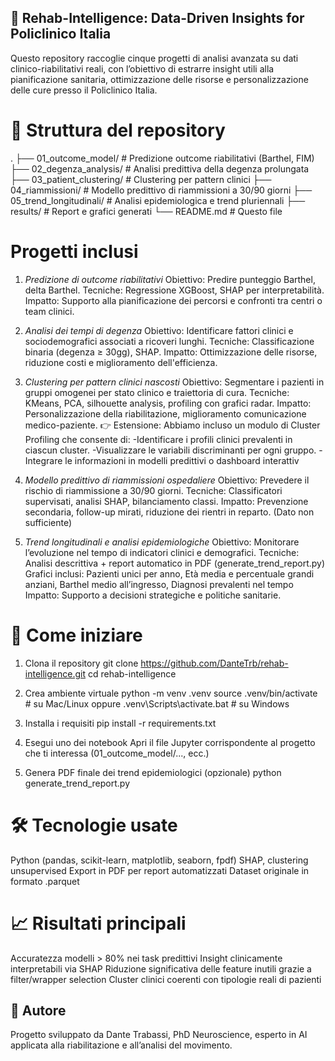 ## 🏥 Rehab-Intelligence: Data-Driven Insights for Policlinico Italia
Questo repository raccoglie cinque progetti di analisi avanzata su dati clinico-riabilitativi reali, con l’obiettivo di estrarre insight utili alla pianificazione sanitaria, ottimizzazione delle risorse e personalizzazione delle cure presso il Policlinico Italia.

# 📁 Struttura del repository
.
├── 01_outcome_model/           # Predizione outcome riabilitativi (Barthel, FIM)
├── 02_degenza_analysis/        # Analisi predittiva della degenza prolungata
├── 03_patient_clustering/      # Clustering per pattern clinici
├── 04_riammissioni/            # Modello predittivo di riammissioni a 30/90 giorni
├── 05_trend_longitudinali/     # Analisi epidemiologica e trend pluriennali
├── results/                    # Report e grafici generati
└── README.md                   # Questo file

# Progetti inclusi

1. *Predizione di outcome riabilitativi*
Obiettivo: Predire punteggio Barthel, delta Barthel.
Tecniche: Regressione XGBoost, SHAP per interpretabilità.
Impatto: Supporto alla pianificazione dei percorsi e confronti tra centri o team clinici.

2. *Analisi dei tempi di degenza*
Obiettivo: Identificare fattori clinici e sociodemografici associati a ricoveri lunghi.
Tecniche: Classificazione binaria (degenza ≥ 30gg), SHAP.
Impatto: Ottimizzazione delle risorse, riduzione costi e miglioramento dell'efficienza.

3. *Clustering per pattern clinici nascosti*
Obiettivo: Segmentare i pazienti in gruppi omogenei per stato clinico e traiettoria di cura.
Tecniche: KMeans, PCA, silhouette analysis, profiling con grafici radar.
Impatto: Personalizzazione della riabilitazione, miglioramento comunicazione medico-paziente.
👉 Estensione: Abbiamo incluso un modulo di Cluster Profiling che consente di:
-Identificare i profili clinici prevalenti in ciascun cluster.
-Visualizzare le variabili discriminanti per ogni gruppo.
-Integrare le informazioni in modelli predittivi o dashboard interattiv

4. *Modello predittivo di riammissioni ospedaliere*
Obiettivo: Prevedere il rischio di riammissione a 30/90 giorni.
Tecniche: Classificatori supervisati, analisi SHAP, bilanciamento classi.
Impatto: Prevenzione secondaria, follow-up mirati, riduzione dei rientri in reparto. (Dato non sufficiente)

5. *Trend longitudinali e analisi epidemiologiche*
Obiettivo: Monitorare l’evoluzione nel tempo di indicatori clinici e demografici.
Tecniche: Analisi descrittiva + report automatico in PDF (generate_trend_report.py)
Grafici inclusi: Pazienti unici per anno, Età media e percentuale grandi anziani, Barthel medio all’ingresso, Diagnosi prevalenti nel tempo
Impatto: Supporto a decisioni strategiche e politiche sanitarie.

# 🚀 Come iniziare
1. Clona il repository
git clone https://github.com/DanteTrb/rehab-intelligence.git
cd rehab-intelligence

2. Crea ambiente virtuale
python -m venv .venv
source .venv/bin/activate  # su Mac/Linux
oppure
.venv\Scripts\activate.bat  # su Windows

3. Installa i requisiti
pip install -r requirements.txt

4. Esegui uno dei notebook
Apri il file Jupyter corrispondente al progetto che ti interessa (01_outcome_model/..., ecc.)

5. Genera PDF finale dei trend epidemiologici (opzionale)
python generate_trend_report.py

# 🛠️ Tecnologie usate
Python (pandas, scikit-learn, matplotlib, seaborn, fpdf)
SHAP, clustering unsupervised
Export in PDF per report automatizzati
Dataset originale in formato .parquet

# 📈 Risultati principali
Accuratezza modelli > 80% nei task predittivi
Insight clinicamente interpretabili via SHAP
Riduzione significativa delle feature inutili grazie a filter/wrapper selection
Cluster clinici coerenti con tipologie reali di pazienti

## 🧠 Autore
Progetto sviluppato da Dante Trabassi, PhD Neuroscience, esperto in AI applicata alla riabilitazione e all’analisi del movimento.